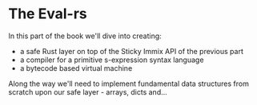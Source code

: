 # The Eval-rs

In this part of the book we'll dive into creating:
* a safe Rust layer on top of the Sticky Immix API of the previous part
* a compiler for a primitive s-expression syntax language
* a bytecode based virtual machine

Along the way we'll need to implement fundamental data structures from scratch
upon our safe layer - arrays, dicts and...
